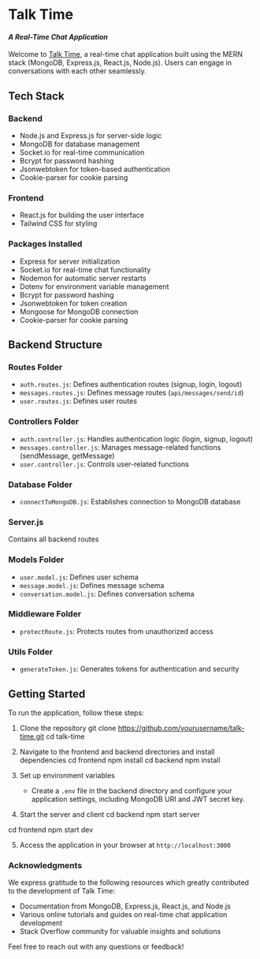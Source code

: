 # Talk Time

#### _A Real-Time Chat Application_

Welcome to [Talk Time](https://talktimeapp.com/), a real-time chat application built using the MERN stack (MongoDB, Express.js, React.js, Node.js). Users can engage in conversations with each other seamlessly.

## Tech Stack

### Backend

- Node.js and Express.js for server-side logic
- MongoDB for database management
- Socket.io for real-time communication
- Bcrypt for password hashing
- Jsonwebtoken for token-based authentication
- Cookie-parser for cookie parsing

### Frontend

- React.js for building the user interface
- Tailwind CSS for styling

### Packages Installed

- Express for server initialization
- Socket.io for real-time chat functionality
- Nodemon for automatic server restarts
- Dotenv for environment variable management
- Bcrypt for password hashing
- Jsonwebtoken for token creation
- Mongoose for MongoDB connection
- Cookie-parser for cookie parsing

## Backend Structure

### Routes Folder

- `auth.routes.js`: Defines authentication routes (signup, login, logout)
- `messages.routes.js`: Defines message routes (`api/messages/send/id`)
- `user.routes.js`: Defines user routes

### Controllers Folder

- `auth.controller.js`: Handles authentication logic (login, signup, logout)
- `messages.controller.js`: Manages message-related functions (sendMessage, getMessage)
- `user.controller.js`: Controls user-related functions

### Database Folder

- `connectToMongoDB.js`: Establishes connection to MongoDB database

### Server.js

Contains all backend routes

### Models Folder

- `user.model.js`: Defines user schema
- `message.model.js`: Defines message schema
- `conversation.model.js`: Defines conversation schema

### Middleware Folder

- `protectRoute.js`: Protects routes from unauthorized access

### Utils Folder

- `generateToken.js`: Generates tokens for authentication and security

## Getting Started

To run the application, follow these steps:

1. Clone the repository
   git clone https://github.com/yourusername/talk-time.git
   cd talk-time

2. Navigate to the frontend and backend directories and install dependencies
   cd frontend
   npm install
   cd backend
   npm install

3. Set up environment variables

   - Create a `.env` file in the backend directory and configure your application settings, including MongoDB URI and JWT secret key.

4. Start the server and client
   cd backend
   npm start server

cd frontend
npm start dev

5. Access the application in your browser at `http://localhost:3000`

### Acknowledgments

We express gratitude to the following resources which greatly contributed to the development of Talk Time:

- Documentation from MongoDB, Express.js, React.js, and Node.js
- Various online tutorials and guides on real-time chat application development
- Stack Overflow community for valuable insights and solutions

Feel free to reach out with any questions or feedback!
